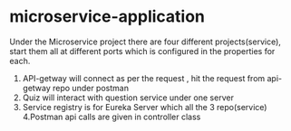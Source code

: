 # microservice-application

Under the Microservice project there are four different projects(service), start them all at different ports which is configured in the properties for each.

1. API-getway will connect as per the request , hit the request from api-getway repo under postman
2. Quiz will interact with question service under one server
3. Service registry is for Eureka Server which all the 3 repo(service)
4.Postman api calls are given in controller class
